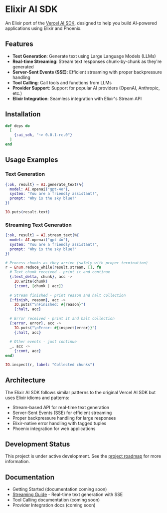 # Elixir AI SDK

An Elixir port of the [Vercel AI SDK](https://ai-sdk.dev/), designed to help you build AI-powered applications using Elixir and Phoenix.

## Features

- **Text Generation**: Generate text using Large Language Models (LLMs)
- **Real-time Streaming**: Stream text responses chunk-by-chunk as they're generated
- **Server-Sent Events (SSE)**: Efficient streaming with proper backpressure handling
- **Tool Calling**: Call tools and functions from LLMs
- **Provider Support**: Support for popular AI providers (OpenAI, Anthropic, etc.)
- **Elixir Integration**: Seamless integration with Elixir's Stream API

## Installation

```elixir
def deps do
  [
    {:ai_sdk, "~> 0.0.1-rc.0"}
  ]
end
```

## Usage Examples

### Text Generation

```elixir
{:ok, result} = AI.generate_text(%{
  model: AI.openai("gpt-4o"),
  system: "You are a friendly assistant!",
  prompt: "Why is the sky blue?"
})

IO.puts(result.text)
```

### Streaming Text Generation

```elixir
{:ok, result} = AI.stream_text(%{
  model: AI.openai("gpt-4o"),
  system: "You are a friendly assistant!",
  prompt: "Why is the sky blue?"
})

# Process chunks as they arrive (safely with proper termination)
r = Enum.reduce_while(result.stream, [], fn
  # Text chunk received - print it and continue
  {:text_delta, chunk}, acc ->
    IO.write(chunk)
    {:cont, [chunk | acc]}
    
  # Stream finished - print reason and halt collection
  {:finish, reason}, acc ->
    IO.puts("\nFinished: #{reason}")
    {:halt, acc}
    
  # Error received - print it and halt collection
  {:error, error}, acc ->
    IO.puts("\nError: #{inspect(error)}")
    {:halt, acc}
    
  # Other events - just continue
  _, acc ->
    {:cont, acc}
end)

IO.inspect(r, label: "Collected chunks")
```

## Architecture

The Elixir AI SDK follows similar patterns to the original Vercel AI SDK but uses Elixir idioms and patterns:

- Stream-based API for real-time text generation
- Server-Sent Events (SSE) for efficient streaming
- Proper backpressure handling for large responses
- Elixir-native error handling with tagged tuples
- Phoenix integration for web applications

## Development Status

This project is under active development. See the [project roadmap](ROADMAP.md) for more information.

## Documentation

- Getting Started (documentation coming soon)
- [Streaming Guide](docs/streaming.md) - Real-time text generation with SSE
- Tool Calling documentation (coming soon)
- Provider Integration docs (coming soon)
